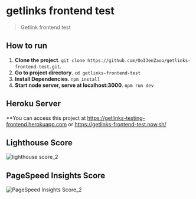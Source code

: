 # getlinks frontend test

> Getlink frontend test

## How to run
1. **Clone the project**. `git clone https://github.com/OoI3enZaoo/getlinks-frontend-test.git`.
2. **Go to project directory**. `cd getlinks-frontend-test`
3. **Install Dependencies**. `npm install`
4. **Start node server, serve at localhost:3000**. `npm run dev`

## Heroku Server
**You can access this project at https://getlinks-testing-frontend.herokuapp.com or https://getlinks-frontend-test.now.sh/

## Lighthouse Score 
![lighthouse score_2](https://s3-ap-southeast-1.amazonaws.com/kkmodels/getlinks/lighthouse2.JPG)

## PageSpeed Insights Score
![PageSpeed Insights Score_2](https://s3-ap-southeast-1.amazonaws.com/kkmodels/getlinks/pagespeed-insights2.JPG)

